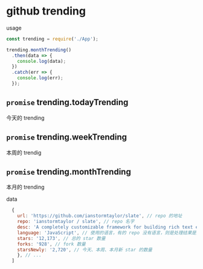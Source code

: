 # github trending

usage

```js
const trending = require('./App');

trending.monthTrending()
  .then(data => {
    console.log(data);
  })
  .catch(err => {
    console.log(err);
  });
```

## `promise` trending.todayTrending
今天的 trending

## `promise` trending.weekTrending
本周的 trendig

## `promise` trending.monthTrending
本月的 trending


data

```js
  {
    url: 'https://github.com/ianstormtaylor/slate', // repo 的地址
    repo: 'ianstormtaylor / slate', // repo 名字
    desc: 'A completely customizable framework for building rich text editors.', // repo 的描述
    language: 'JavaScript', // 使用的语言，有的 repo 没有语言，则是处理结果是空制符传
    stars: '12,173', // 总的 star 数量
    forks: '928', // fork 数量
    starsNewly: '2,720', // 今天、本周、本月新 star 的数量
    }, // ...
  ]
```

